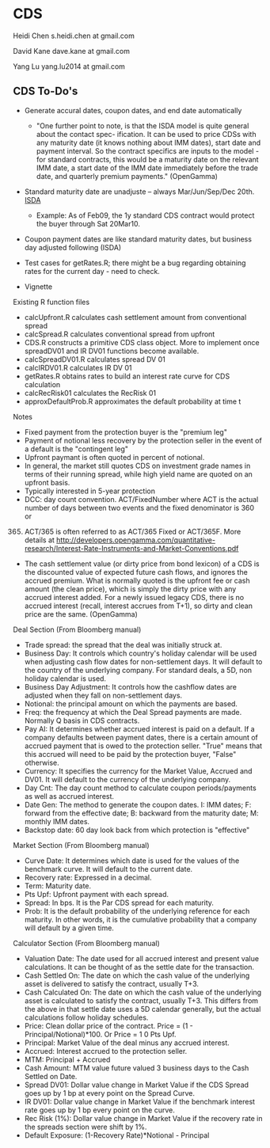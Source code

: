 CDS
========================================================
Heidi Chen 
s.heidi.chen at gmail.com

David Kane
dave.kane at gmail.com

Yang Lu 
yang.lu2014 at gmail.com


CDS To-Do's
--------------------------------------------------------
- Generate accural dates, coupon dates, and end date automatically
  - "One further point to note, is that the ISDA model is quite general
about the contact spec- ification. It can be used to price CDSs with
any maturity date (it knows nothing about IMM dates), start date and
payment interval. So the contract specifics are inputs to the model -
for standard contracts, this would be a maturity date on the relevant
IMM date, a start date of the IMM date immediately before the trade
date, and quarterly premium payments." (OpenGamma)
- Standard maturity date are unadjuste – always Mar/Jun/Sep/Dec 20th. [ISDA]("http://www.cdsmodel.com/assets/cds-model/docs/Standard%20CDS%20Examples.pdf")
  - Example: As of Feb09, the 1y standard CDS contract would protect the buyer through Sat 20Mar10. 

- Coupon payment dates are like standard maturity dates, but business day adjusted following (ISDA)
- Test cases for getRates.R; there might be a bug regarding obtaining rates for the current day - need to check.
- Vignette

Existing R function files
- calcUpfront.R calculates cash settlement amount from conventional spread
- calcSpread.R calculates conventional spread from upfront
- CDS.R constructs a primitive CDS class object. More to implement once spreadDV01 and IR DV01 functions become available.
- calcSpreadDV01.R calculates spread DV 01
- calcIRDV01.R calculates IR DV 01
- getRates.R obtains rates to build an interest rate curve for CDS calculation
- calcRecRisk01 calculates the RecRisk 01
- approxDefaultProb.R approximates the default probability at time t

Notes
- Fixed payment from the protection buyer is the "premium leg"
- Payment of notional less recovery by the protection seller in the event of a default is the "contingent leg"
- Upfront paymant is often quoted in percent of notional.
- In general, the market still quotes CDS on investment grade names in terms of their running spread, while high yield name are quoted on an upfront basis.
- Typically interested in 5-year protection
- DCC: day count convention. ACT/FixedNumber where ACT is the actual
number of days between two events and the fixed denominator is 360 or
365. ACT/365 is often referred to as ACT/365 Fixed or ACT/365F. More details at http://developers.opengamma.com/quantitative-research/Interest-Rate-Instruments-and-Market-Conventions.pdf
- The cash settlement value (or dirty price from bond lexicon) of a CDS
is the discounted value of expected future cash flows, and ignores the
accrued premium. What is normally quoted is the upfront fee or cash
amount (the clean price), which is simply the dirty price with any
accrued interest added. For a newly issued legacy CDS, there is no
accrued interest (recall, interest accrues from T+1), so dirty and
clean price are the same. (OpenGamma)


Deal Section (From Bloomberg manual)
- Trade spread: the spread that the deal was initially struck at.
- Business Day: It controls which country's holiday calendar will be used when adjusting cash flow dates for non-settlement days. It will default to the country of the underlying company. For standard deals, a 5D, non holiday calendar is used.
- Business Day Adjustment: It controls how the cashflow dates are adjusted when they fall on non-settlement days.
- Notional: the principal amount on which the payments are based.
- Freq: the frequency at which the Deal Spread payments are made. Normally Q basis in CDS contracts.
- Pay AI: It determines whether accrued interest is paid on a default. If a company defaults between payment dates, there is a certain amount of accrued payment that is owed to the protection seller. "True" means that this accrued will need to be paid by the protection buyer, "False" otherwise.
- Currency: It specifies the currency for the Market Value, Accrued and DV01. It will default to the currency of the underlying company.
- Day Cnt: The day count method to calculate coupon periods/payments as well as accrued interest.
- Date Gen: The method to generate the coupon dates. I: IMM dates; F: forward from the effective date; B: backward from the maturity date; M: monthly IMM dates.
- Backstop date: 60 day look back from which protection is "effective"


Market Section (From Bloomberg manual)
- Curve Date: It determines which date is used for the values of the benchmark curve. It will default to the current date.
- Recovery rate: Expressed in a decimal.
- Term: Maturity date.
- Pts Upf: Upfront payment with each spread.
- Spread: In bps. It is the Par CDS spread for each maturity.
- Prob: It is the default probability of the underlying reference for each maturity. In other words, it is the cumulative probability that a company will default by a given time. 

Calculator Section (From Bloomberg manual)
- Valuation Date: The date used for all accrued interest and present value calculations. It can be thought of as the settle date for the transaction.
- Cash Settled On: The date on which the cash value of the underlying asset is delivered to satisfy the contract, usually T+3.
- Cash Calculated On: The date on which the cash value of the underlying asset is calculated to satisfy the contract, usually T+3. This differs from the above in that settle date uses a 5D calendar generally, but the actual calculations follow holiday schedules.
- Price: Clean dollar price of the contract. Price = (1 - Principal/Notional)*100. Or Price = 1 0 Pts Upf.
- Principal: Market Value of the deal minus any accrued interest.
- Accrued: Interest accrued to the protection seller. 
- MTM: Principal + Accrued
- Cash Amount: MTM value future valued 3 business days to the Cash Settled on Date.
- Spread DV01: Dollar value change in Market Value if the CDS Spread goes up by 1 bp at every point on the Spread Curve.
- IR DV01: Dollar value change in Market Value if the benchmark interest rate goes up by 1 bp every point on the curve.
- Rec Risk (1%): Dollar value change in Market Value if the recovery rate in the spreads section were shift by 1%.
- Default Exposure: (1-Recovery Rate)*Notional - Principal


